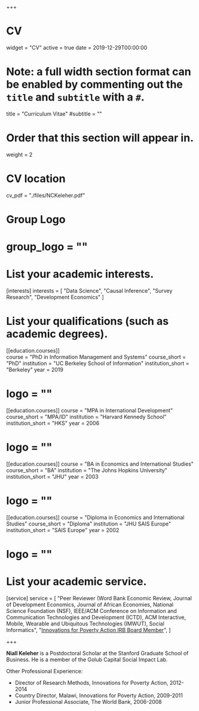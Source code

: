 +++
# CV
widget = "CV"
active = true
date = 2019-12-29T00:00:00

# Note: a full width section format can be enabled by commenting out the `title` and `subtitle` with a `#`.
title = "Curriculum Vitae"
#subtitle = ""

# Order that this section will appear in.
weight = 2

# CV location
cv_pdf = "./files/NCKeleher.pdf"

# Group Logo
# group_logo = ""


# List your academic interests.
[interests]
  interests = [
  "Data Science",
  "Causal Inference",
  "Survey Research",
  "Development Economics"
  ]

# List your qualifications (such as academic degrees).
[[education.courses]]  
  course = "PhD in Information Management and Systems"
  course_short = "PhD"
  institution = "UC Berkeley School of Information"
  institution_short = "Berkeley"
  year = 2019
#  logo = ""

[[education.courses]]
  course = "MPA in International Development"
  course_short = "MPA/ID"
  institution = "Harvard Kennedy School"
  institution_short = "HKS"
  year = 2006
#  logo = ""

[[education.courses]]
  course = "BA in Economics and International Studies"
  course_short = "BA"
  institution = "The Johns Hopkins University"
  institution_short = "JHU"
  year = 2003
#  logo = ""

[[education.courses]]
  course = "Diploma in Economics and International Studies"
  course_short = "Diploma"
  institution = "JHU SAIS Europe"
  institution_short = "SAIS Europe"
  year = 2002
#  logo = ""


# List your academic service.
[service]
  service = [
    "Peer Reviewer (Word Bank Economic Review, Journal of Development Economics, Journal of African Economies, National Science Foundation (NSF), IEEE/ACM Conference on Information and Communication Technologies and Development (ICTD), ACM Interactive, Mobile, Wearable and Ubiquitous Technologies (IMWUT), Social Informatics",
    "[Innovations for Poverty Action IRB Board Member](https://www.poverty-action.org/researchers/irb-members)",
  ]

+++

**Niall Keleher** is a Postdoctoral Scholar at the Stanford Graduate School of Business. He is a member of the Golub Capital Social Impact Lab.

Other Professional Experience:
- Director of Research Methods, Innovations for Poverty Action, 2012-2014
- Country Director, Malawi, Innovations for Poverty Action, 2009-2011
- Junior Professional Associate, The World Bank, 2006-2008

